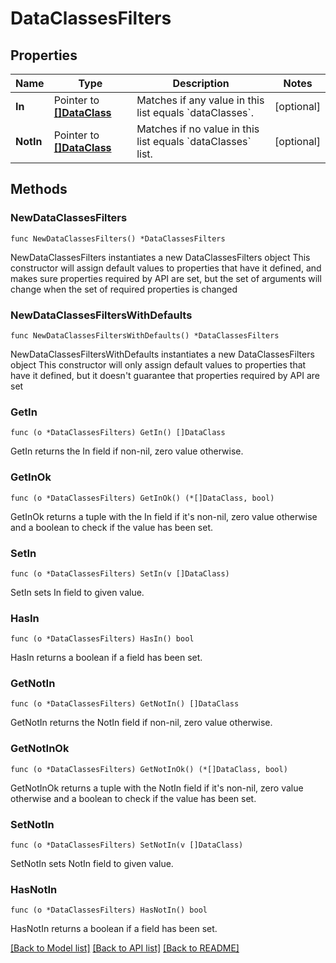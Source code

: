 # DataClassesFilters

## Properties

Name | Type | Description | Notes
------------ | ------------- | ------------- | -------------
**In** | Pointer to [**[]DataClass**](DataClass.md) | Matches if any value in this list equals &#x60;dataClasses&#x60;. | [optional] 
**NotIn** | Pointer to [**[]DataClass**](DataClass.md) | Matches if no value in this list equals &#x60;dataClasses&#x60; list. | [optional] 

## Methods

### NewDataClassesFilters

`func NewDataClassesFilters() *DataClassesFilters`

NewDataClassesFilters instantiates a new DataClassesFilters object
This constructor will assign default values to properties that have it defined,
and makes sure properties required by API are set, but the set of arguments
will change when the set of required properties is changed

### NewDataClassesFiltersWithDefaults

`func NewDataClassesFiltersWithDefaults() *DataClassesFilters`

NewDataClassesFiltersWithDefaults instantiates a new DataClassesFilters object
This constructor will only assign default values to properties that have it defined,
but it doesn't guarantee that properties required by API are set

### GetIn

`func (o *DataClassesFilters) GetIn() []DataClass`

GetIn returns the In field if non-nil, zero value otherwise.

### GetInOk

`func (o *DataClassesFilters) GetInOk() (*[]DataClass, bool)`

GetInOk returns a tuple with the In field if it's non-nil, zero value otherwise
and a boolean to check if the value has been set.

### SetIn

`func (o *DataClassesFilters) SetIn(v []DataClass)`

SetIn sets In field to given value.

### HasIn

`func (o *DataClassesFilters) HasIn() bool`

HasIn returns a boolean if a field has been set.

### GetNotIn

`func (o *DataClassesFilters) GetNotIn() []DataClass`

GetNotIn returns the NotIn field if non-nil, zero value otherwise.

### GetNotInOk

`func (o *DataClassesFilters) GetNotInOk() (*[]DataClass, bool)`

GetNotInOk returns a tuple with the NotIn field if it's non-nil, zero value otherwise
and a boolean to check if the value has been set.

### SetNotIn

`func (o *DataClassesFilters) SetNotIn(v []DataClass)`

SetNotIn sets NotIn field to given value.

### HasNotIn

`func (o *DataClassesFilters) HasNotIn() bool`

HasNotIn returns a boolean if a field has been set.


[[Back to Model list]](../README.md#documentation-for-models) [[Back to API list]](../README.md#documentation-for-api-endpoints) [[Back to README]](../README.md)


